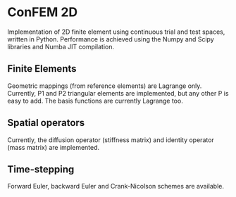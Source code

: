 ConFEM 2D
=========

Implementation of 2D finite element using continuous trial and test spaces, written in Python. Performance is achieved using the Numpy and Scipy libraries and Numba JIT compilation.

Finite Elements
---------------
Geometric mappings (from reference elements) are Lagrange only. Currently, P1 and P2 triangular elements are implemented, but any other P is easy to add.
The basis functions are currently Lagrange too.

Spatial operators
-----------------
Currently, the diffusion operator (stiffness matrix) and identity operator (mass matrix) are implemented.

Time-stepping
-------------
Forward Euler, backward Euler and Crank-Nicolson schemes are available.
